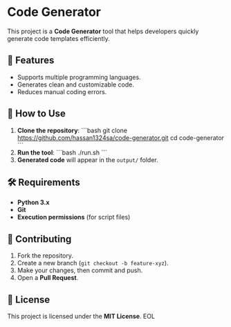 # Code Generator

This project is a **Code Generator** tool that helps developers quickly generate code templates efficiently.

## 🚀 Features
- Supports multiple programming languages.
- Generates clean and customizable code.
- Reduces manual coding errors.

## 🔧 How to Use
1. **Clone the repository**:
   \`\`\`bash
   git clone https://github.com/hassan1324sa/code-generator.git
   cd code-generator
   \`\`\`
2. **Run the tool**:
   \`\`\`bash
   ./run.sh
   \`\`\`
3. **Generated code** will appear in the `output/` folder.

## 🛠 Requirements
- **Python 3.x**
- **Git**
- **Execution permissions** (for script files)

## 📝 Contributing
1. Fork the repository.
2. Create a new branch (`git checkout -b feature-xyz`).
3. Make your changes, then commit and push.
4. Open a **Pull Request**.

## 📄 License
This project is licensed under the **MIT License**.
EOL

